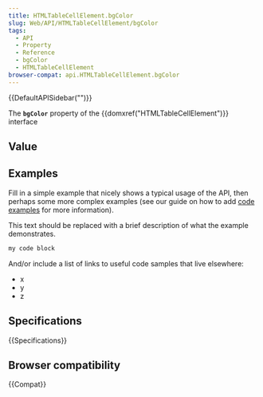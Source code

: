 ```yaml
---
title: HTMLTableCellElement.bgColor
slug: Web/API/HTMLTableCellElement/bgColor
tags:
  - API
  - Property
  - Reference
  - bgColor
  - HTMLTableCellElement
browser-compat: api.HTMLTableCellElement.bgColor
---
```

{{DefaultAPISidebar("")}}

The **`bgColor`** property of the {{domxref("HTMLTableCellElement")}} interface 

## Value



## Examples

Fill in a simple example that nicely shows a typical usage of the API, then perhaps some more complex examples (see our guide on how to add [code examples](/en-US/docs/MDN/Contribute/Structures/Code_examples) for more information).

This text should be replaced with a brief description of what the example demonstrates.

```js
my code block
```

And/or include a list of links to useful code samples that live elsewhere:

*   x
*   y
*   z

## Specifications

{{Specifications}}

## Browser compatibility

{{Compat}}


